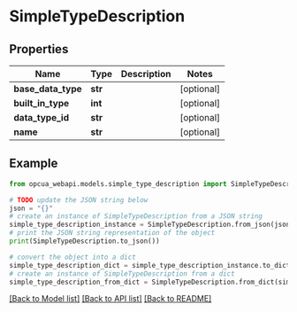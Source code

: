 # SimpleTypeDescription


## Properties

Name | Type | Description | Notes
------------ | ------------- | ------------- | -------------
**base_data_type** | **str** |  | [optional] 
**built_in_type** | **int** |  | [optional] 
**data_type_id** | **str** |  | [optional] 
**name** | **str** |  | [optional] 

## Example

```python
from opcua_webapi.models.simple_type_description import SimpleTypeDescription

# TODO update the JSON string below
json = "{}"
# create an instance of SimpleTypeDescription from a JSON string
simple_type_description_instance = SimpleTypeDescription.from_json(json)
# print the JSON string representation of the object
print(SimpleTypeDescription.to_json())

# convert the object into a dict
simple_type_description_dict = simple_type_description_instance.to_dict()
# create an instance of SimpleTypeDescription from a dict
simple_type_description_from_dict = SimpleTypeDescription.from_dict(simple_type_description_dict)
```
[[Back to Model list]](../README.md#documentation-for-models) [[Back to API list]](../README.md#documentation-for-api-endpoints) [[Back to README]](../README.md)


